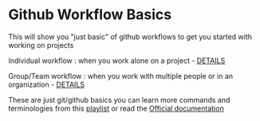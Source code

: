 # Github Workflow Basics

This will show you "just basic" of github workflows to get you started with working on projects

Individual workflow : when you work alone on a project - [DETAILS](https://github.com/Rohitkk432/github-workflow-basics/blob/main/Invididual.md)

Group/Team workflow : when you work with multiple people or in an organization - [DETAILS](https://github.com/Rohitkk432/github-workflow-basics/blob/main/group.md)

These are just git/github basics you can learn more commands and terminologies from this [playlist](https://www.youtube.com/playlist?list=PL4cUxeGkcC9goXbgTDQ0n_4TBzOO0ocPR)
or read the [Official documentation](https://git-scm.com/docs)
